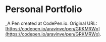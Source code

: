 # Personal Portfolio
 _A Pen created at CodePen.io. Original URL: [https://codepen.io/aravinve/pen/GRKMRWx](https://codepen.io/aravinve/pen/GRKMRWx).

 